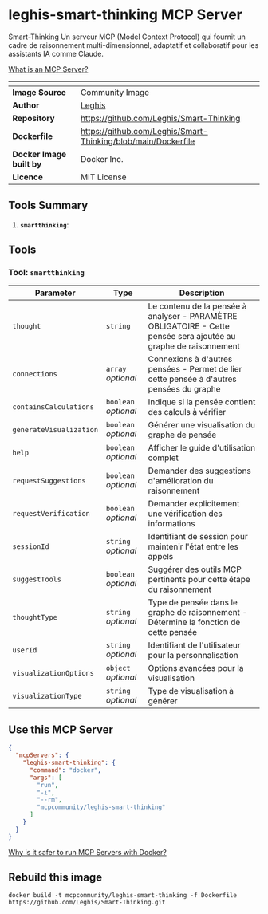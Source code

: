 # leghis-smart-thinking MCP Server

Smart-Thinking Un serveur MCP (Model Context Protocol) qui fournit un cadre de raisonnement multi-dimensionnel, adaptatif et collaboratif pour les assistants IA comme Claude.

[What is an MCP Server?](https://www.anthropic.com/news/model-context-protocol)

| <!-- --> | <!-- --> |
|-----------|---------|
| **Image Source** | Community Image |
| **Author** | [Leghis](https://github.com/Leghis) |
| **Repository** | https://github.com/Leghis/Smart-Thinking |
| **Dockerfile** | https://github.com/Leghis/Smart-Thinking/blob/main/Dockerfile |
| **Docker Image built by** | Docker Inc. |
| **Licence** | MIT License |

## Tools Summary

 1. **`smartthinking`**: 

## Tools

### Tool: **`smartthinking`**



| Parameter | Type | Description |
| - | - | - |
| `thought` | `string` | Le contenu de la pensée à analyser - PARAMÈTRE OBLIGATOIRE - Cette pensée sera ajoutée au graphe de raisonnement |
| `connections` | `array` *optional* | Connexions à d'autres pensées - Permet de lier cette pensée à d'autres pensées du graphe |
| `containsCalculations` | `boolean` *optional* | Indique si la pensée contient des calculs à vérifier |
| `generateVisualization` | `boolean` *optional* | Générer une visualisation du graphe de pensée |
| `help` | `boolean` *optional* | Afficher le guide d'utilisation complet |
| `requestSuggestions` | `boolean` *optional* | Demander des suggestions d'amélioration du raisonnement |
| `requestVerification` | `boolean` *optional* | Demander explicitement une vérification des informations |
| `sessionId` | `string` *optional* | Identifiant de session pour maintenir l'état entre les appels |
| `suggestTools` | `boolean` *optional* | Suggérer des outils MCP pertinents pour cette étape du raisonnement |
| `thoughtType` | `string` *optional* | Type de pensée dans le graphe de raisonnement - Détermine la fonction de cette pensée |
| `userId` | `string` *optional* | Identifiant de l'utilisateur pour la personnalisation |
| `visualizationOptions` | `object` *optional* | Options avancées pour la visualisation |
| `visualizationType` | `string` *optional* | Type de visualisation à générer |

## Use this MCP Server

```json
{
  "mcpServers": {
    "leghis-smart-thinking": {
      "command": "docker",
      "args": [
        "run",
        "-i",
        "--rm",
        "mcpcommunity/leghis-smart-thinking"
      ]
    }
  }
}
```

[Why is it safer to run MCP Servers with Docker?](https://www.docker.com/blog/the-model-context-protocol-simplifying-building-ai-apps-with-anthropic-claude-desktop-and-docker/)

## Rebuild this image

```console
docker build -t mcpcommunity/leghis-smart-thinking -f Dockerfile https://github.com/Leghis/Smart-Thinking.git
```

